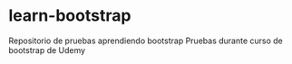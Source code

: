 # learn-bootstrap
Repositorio de pruebas aprendiendo bootstrap
Pruebas durante curso de bootstrap de Udemy
